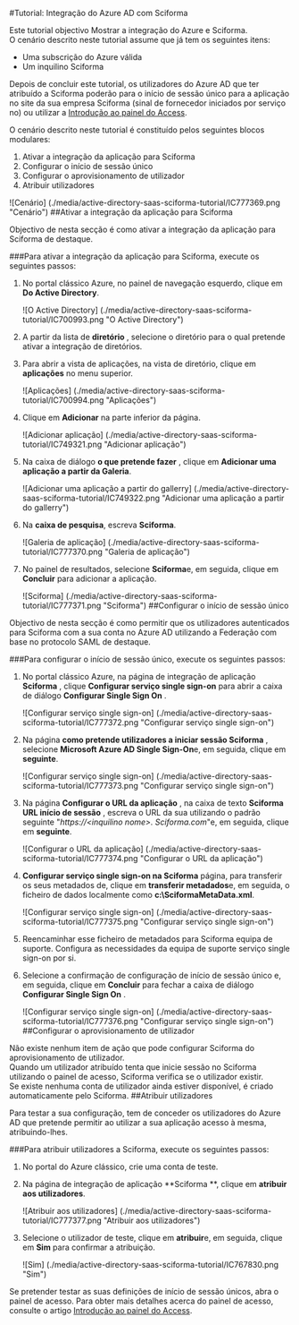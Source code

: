 <properties 
    pageTitle="Tutorial: Integração do Azure Active Directory com Sciforma | Microsoft Azure" 
    description="Saiba como utilizar Sciforma com o Azure Active Directory para permitir o início de sessão único, aprovisionamento automatizado e mais!" 
    services="active-directory" 
    authors="jeevansd"  
    documentationCenter="na" 
    manager="femila"/>
<tags 
    ms.service="active-directory" 
    ms.devlang="na" 
    ms.topic="article" 
    ms.tgt_pltfrm="na" 
    ms.workload="identity" 
    ms.date="09/26/2016" 
    ms.author="jeedes" />

#<a name="tutorial-azure-ad-integration-with-sciforma"></a>Tutorial: Integração do Azure AD com Sciforma
  
Este tutorial objectivo Mostrar a integração do Azure e Sciforma.  
O cenário descrito neste tutorial assume que já tem os seguintes itens:

-   Uma subscrição do Azure válida
-   Um inquilino Sciforma
  
Depois de concluir este tutorial, os utilizadores do Azure AD que ter atribuído a Sciforma poderão para o início de sessão único para a aplicação no site da sua empresa Sciforma (sinal de fornecedor iniciados por serviço no) ou utilizar a [Introdução ao painel do Access](active-directory-saas-access-panel-introduction.md).
  
O cenário descrito neste tutorial é constituído pelos seguintes blocos modulares:

1.  Ativar a integração da aplicação para Sciforma
2.  Configurar o início de sessão único
3.  Configurar o aprovisionamento de utilizador
4.  Atribuir utilizadores

![Cenário] (./media/active-directory-saas-sciforma-tutorial/IC777369.png "Cenário")
##<a name="enabling-the-application-integration-for-sciforma"></a>Ativar a integração da aplicação para Sciforma
  
Objectivo de nesta secção é como ativar a integração da aplicação para Sciforma de destaque.

###<a name="to-enable-the-application-integration-for-sciforma-perform-the-following-steps"></a>Para ativar a integração da aplicação para Sciforma, execute os seguintes passos:

1.  No portal clássico Azure, no painel de navegação esquerdo, clique em **Do Active Directory**.

    ![O Active Directory] (./media/active-directory-saas-sciforma-tutorial/IC700993.png "O Active Directory")

2.  A partir da lista de **diretório** , selecione o diretório para o qual pretende ativar a integração de diretórios.

3.  Para abrir a vista de aplicações, na vista de diretório, clique em **aplicações** no menu superior.

    ![Aplicações] (./media/active-directory-saas-sciforma-tutorial/IC700994.png "Aplicações")

4.  Clique em **Adicionar** na parte inferior da página.

    ![Adicionar aplicação] (./media/active-directory-saas-sciforma-tutorial/IC749321.png "Adicionar aplicação")

5.  Na caixa de diálogo **o que pretende fazer** , clique em **Adicionar uma aplicação a partir da Galeria**.

    ![Adicionar uma aplicação a partir do gallerry] (./media/active-directory-saas-sciforma-tutorial/IC749322.png "Adicionar uma aplicação a partir do gallerry")

6.  Na **caixa de pesquisa**, escreva **Sciforma**.

    ![Galeria de aplicação] (./media/active-directory-saas-sciforma-tutorial/IC777370.png "Galeria de aplicação")

7.  No painel de resultados, selecione **Sciforma**e, em seguida, clique em **Concluir** para adicionar a aplicação.

    ![Sciforma] (./media/active-directory-saas-sciforma-tutorial/IC777371.png "Sciforma")
##<a name="configuring-single-sign-on"></a>Configurar o início de sessão único
  
Objectivo de nesta secção é como permitir que os utilizadores autenticados para Sciforma com a sua conta no Azure AD utilizando a Federação com base no protocolo SAML de destaque.

###<a name="to-configure-single-sign-on-perform-the-following-steps"></a>Para configurar o início de sessão único, execute os seguintes passos:

1.  No portal clássico Azure, na página de integração de aplicação **Sciforma** , clique **Configurar serviço single sign-on** para abrir a caixa de diálogo **Configurar Single Sign On** .

    ![Configurar serviço single sign-on] (./media/active-directory-saas-sciforma-tutorial/IC777372.png "Configurar serviço single sign-on")

2.  Na página **como pretende utilizadores a iniciar sessão Sciforma** , selecione **Microsoft Azure AD Single Sign-On**e, em seguida, clique em **seguinte**.

    ![Configurar serviço single sign-on] (./media/active-directory-saas-sciforma-tutorial/IC777373.png "Configurar serviço single sign-on")

3.  Na página **Configurar o URL da aplicação** , na caixa de texto **Sciforma URL início de sessão** , escreva o URL da sua utilizando o padrão seguinte "*https://\<inquilino nome\>. Sciforma.com*"e, em seguida, clique em **seguinte**.

    ![Configurar o URL da aplicação] (./media/active-directory-saas-sciforma-tutorial/IC777374.png "Configurar o URL da aplicação")

4.  **Configurar serviço single sign-on na Sciforma** página, para transferir os seus metadados de, clique em **transferir metadados**e, em seguida, o ficheiro de dados localmente como **c:\\SciformaMetaData.xml**.

    ![Configurar serviço single sign-on] (./media/active-directory-saas-sciforma-tutorial/IC777375.png "Configurar serviço single sign-on")

5.  Reencaminhar esse ficheiro de metadados para Sciforma equipa de suporte. Configura as necessidades da equipa de suporte serviço single sign-on por si.

6.  Selecione a confirmação de configuração de início de sessão único e, em seguida, clique em **Concluir** para fechar a caixa de diálogo **Configurar Single Sign On** .

    ![Configurar serviço single sign-on] (./media/active-directory-saas-sciforma-tutorial/IC777376.png "Configurar serviço single sign-on")
##<a name="configuring-user-provisioning"></a>Configurar o aprovisionamento de utilizador
  
Não existe nenhum item de ação que pode configurar Sciforma do aprovisionamento de utilizador.  
Quando um utilizador atribuído tenta que inicie sessão no Sciforma utilizando o painel de acesso, Sciforma verifica se o utilizador existir.  
Se existe nenhuma conta de utilizador ainda estiver disponível, é criado automaticamente pelo Sciforma.
##<a name="assigning-users"></a>Atribuir utilizadores
  
Para testar a sua configuração, tem de conceder os utilizadores do Azure AD que pretende permitir ao utilizar a sua aplicação acesso à mesma, atribuindo-lhes.

###<a name="to-assign-users-to-sciforma-perform-the-following-steps"></a>Para atribuir utilizadores a Sciforma, execute os seguintes passos:

1.  No portal do Azure clássico, crie uma conta de teste.

2.  Na página de integração de aplicação **Sciforma **, clique em **atribuir aos utilizadores**.

    ![Atribuir aos utilizadores] (./media/active-directory-saas-sciforma-tutorial/IC777377.png "Atribuir aos utilizadores")

3.  Selecione o utilizador de teste, clique em **atribuir**e, em seguida, clique em **Sim** para confirmar a atribuição.

    ![Sim] (./media/active-directory-saas-sciforma-tutorial/IC767830.png "Sim")
  
Se pretender testar as suas definições de início de sessão únicos, abra o painel de acesso. Para obter mais detalhes acerca do painel de acesso, consulte o artigo [Introdução ao painel do Access](active-directory-saas-access-panel-introduction.md).